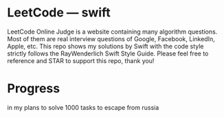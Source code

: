 # LeetCode — swift

LeetCode Online Judge is a website containing many algorithm questions. Most of them are real interview questions of Google, Facebook, LinkedIn, Apple, etc. This repo shows my solutions by Swift with the code style strictly follows the RayWenderlich Swift Style Guide. Please feel free to reference and STAR to support this repo, thank you!


# Progress

in my plans to solve 1000 tasks to escape from russia
